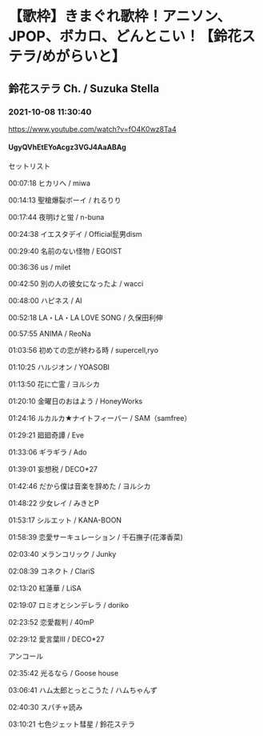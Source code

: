 # 【歌枠】きまぐれ歌枠！アニソン、JPOP、ボカロ、どんとこい！【鈴花ステラ/めがらいと】
## 鈴花ステラ Ch. / Suzuka Stella
### 2021-10-08 11:30:40
https://www.youtube.com/watch?v=fO4K0wz8Ta4
#### UgyQVhEtEYoAcgz3VGJ4AaABAg
セットリスト

00:07:18 ヒカリへ / miwa

00:14:13 聖槍爆裂ボーイ / れるりり

00:17:44 夜明けと蛍 / n-buna

00:24:38 イエスタデイ / Official髭男dism

00:29:40 名前のない怪物 / EGOIST

00:36:36 us / milet

00:42:50 別の人の彼女になったよ / wacci

00:48:00 ハピネス / AI

00:52:18 LA・LA・LA LOVE SONG / 久保田利伸

00:57:55 ANIMA / ReoNa

01:03:56 初めての恋が終わる時 / supercell,ryo

01:10:25 ハルジオン / YOASOBI

01:13:50 花に亡霊 / ヨルシカ

01:20:10 金曜日のおはよう / HoneyWorks

01:24:16 ルカルカ★ナイトフィーバー / SAM（samfree）

01:29:21 廻廻奇譚 / Eve

01:33:06 ギラギラ / Ado

01:39:01 妄想税 / DECO*27

01:42:46 だから僕は音楽を辞めた / ヨルシカ

01:48:22 少女レイ / みきとP

01:53:17 シルエット / KANA-BOON

01:58:39 恋愛サーキュレーション / 千石撫子(花澤香菜)

02:03:40 メランコリック / Junky

02:08:39 コネクト / ClariS

02:13:20 紅蓮華 / LiSA

02:19:07 ロミオとシンデレラ / doriko

02:23:52 恋愛裁判 / 40mP

02:29:12 愛言葉Ⅲ / DECO*27



アンコール

02:35:42 光るなら / Goose house

03:06:41 ハム太郎とっとこうた / ハムちゃんず



02:40:30 スパチャ読み



03:10:21 七色ジェット彗星 / 鈴花ステラ

